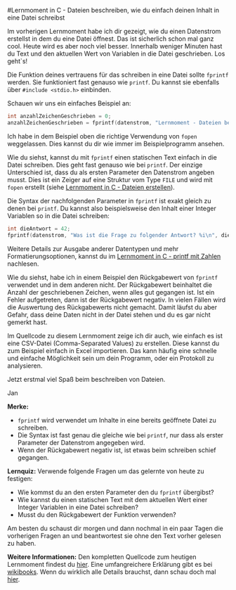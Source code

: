 #Lernmoment in C - Dateien beschreiben, wie du einfach deinen Inhalt in eine Datei schreibst

Im vorherigen Lernmoment habe ich dir gezeigt, wie du einen Datenstrom erstellst in dem du eine Datei öffnest. Das ist sicherlich schon mal ganz cool. Heute wird es aber noch viel besser. Innerhalb weniger Minuten hast du Text und den aktuellen Wert von Variablen in die Datei geschrieben. Los geht`s!

Die Funktion deines vertrauens für das schreiben in eine Datei sollte `fprintf` werden. Sie funktioniert fast genauso wie `printf`. Du kannst sie ebenfalls über `#include <stdio.h>` einbinden.

Schauen wir uns ein einfaches Beispiel an:

```c
int anzahlZeichenGeschrieben = 0;
anzahlZeichenGeschrieben = fprintf(datenstrom, "Lernmoment - Dateien beschreiben. Geschafft!\n");
```

Ich habe in dem Beispiel oben die richtige Verwendung von `fopen` weggelassen. Dies kannst du dir wie immer im Beispielprogramm ansehen.

Wie du siehst, kannst du mit `fprintf` einen statischen Text einfach in die Datei schreiben. Dies geht fast genauso wie bei `printf`. Der einzige Unterschied ist, dass du als ersten Parameter den Datenstrom angeben musst. Dies ist ein Zeiger auf eine Struktur vom Type `FILE` und wird mit `fopen` erstellt (siehe [Lernmoment in C - Dateien erstellen](http://www.inginform.de/lernmoment-in-c-dateien-erstellen/)).

Die Syntax der nachfolgenden Parameter in `fprintf` ist exakt gleich zu denen bei `printf`. Du kannst also beispielsweise den Inhalt einer Integer Variablen so in die Datei schreiben:

```c
int dieAntwort = 42;
fprintf(datenstrom, "Was ist die Frage zu folgender Antwort? %i\n", dieAntwort);
```

Weitere Details zur Ausgabe anderer Datentypen und mehr Formatierungsoptionen, kannst du im [Lernmoment in C - printf mit Zahlen](http://www.inginform.de/lernmoment-in-c-printf-mit-zahlen/) nachlesen.

Wie du siehst, habe ich in einem Beispiel den Rückgabewert von `fprintf` verwendet und in dem anderen nicht. Der Rückgabewert beinhaltet die Anzahl der geschriebenen Zeichen, wenn alles gut gegangen ist. Ist ein Fehler aufgetreten, dann ist der Rückgabewert negativ. In vielen Fällen wird die Auswertung des Rückgabewerts nicht gemacht. Damit läufst du aber Gefahr, dass deine Daten nicht in der Datei stehen und du es gar nicht gemerkt hast.

Im Quellcode zu diesem Lernmoment zeige ich dir auch, wie einfach es ist eine CSV-Datei (Comma-Separated Values) zu erstellen. Diese kannst du zum Beispiel einfach in Excel importieren. Das kann häufig eine schnelle und einfache Möglichkeit sein um dein Programm, oder ein Protokoll zu analysieren.

Jetzt erstmal viel Spaß beim beschreiben von Dateien.

Jan

**Merke:**

-	`fprintf` wird verwendet um Inhalte in eine bereits geöffnete Datei zu schreiben.
-	Die Syntax ist fast genau die gleiche wie bei `printf`, nur dass als erster Parameter der Datenstrom angegeben wird.
-	Wenn der Rückgabewert negativ ist, ist etwas beim schreiben schief gegangen.

**Lernquiz:** Verwende folgende Fragen um das gelernte von heute zu festigen:

-	Wie kommst du an den ersten Parameter den du `fprintf` übergibst?
-	Wie kannst du einen statischen Text mit dem aktuellen Wert einer Integer Variablen in eine Datei schreiben?
-	Musst du den Rückgabewert der Funktion verwenden?

Am besten du schaust dir morgen und dann nochmal in ein paar Tagen die vorherigen Fragen an und beantwortest sie ohne den Text vorher gelesen zu haben.

**Weitere Informationen:** Den kompletten Quellcode zum heutigen Lernmoment findest du [hier](https://github.com/inginform/lernmomente/tree/master/C_DateienBeschreiben). Eine umfangreichere Erklärung gibt es bei [wikibooks](https://de.wikibooks.org/wiki/C-Programmierung:_Dateien). Wenn du wirklich alle Details brauchst, dann schau doch mal [hier](http://openbook.rheinwerk-verlag.de/c_von_a_bis_z/016_c_ein_ausgabe_funktionen_009.htm#mje5a9730700783816c72f0f4556b59d10).
